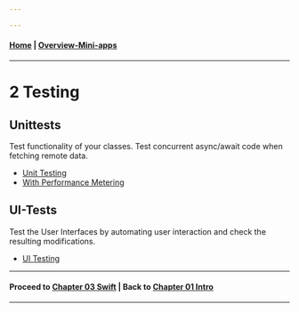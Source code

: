 ```yaml
---

---
```

#### [Home](../README.md) | [Overview-Mini-apps](../demo-apps.md)

---


# 2 Testing

## Unittests

Test functionality of your classes. Test concurrent async/await code when fetching remote data.

* [Unit Testing](./UnitTesting/README.md)
* [With Performance Metering](./UnitTestingWithPerformanceMeasuring/README.md)
	

## UI-Tests

Test the User Interfaces by automating user interaction and check the resulting modifications.


* [UI Testing](./UITesting/README.md)


---
#### Proceed to [Chapter 03 Swift](../chapter-03-swift/README.md) | Back to [Chapter 01 Intro](../chapter-01-intro/README.md)

---